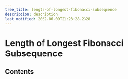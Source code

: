 ```yaml
---
tree_title: length-of-longest-fibonacci-subsequence
description: description
last_modified: 2022-06-09T21:23:28.2328
---
```


# Length of Longest Fibonacci Subsequence

## Contents
